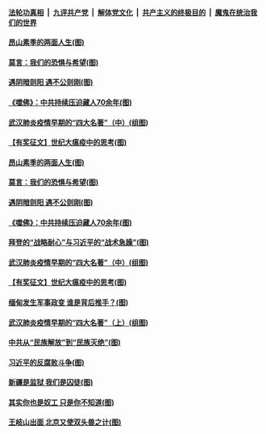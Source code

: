 

####  [法轮功真相](../../../../basic/blob/master/README.md?t=02031301) &nbsp;|&nbsp; [九评共产党](../../../../9ping.md/blob/master/README.md?t=02031301) &nbsp;|&nbsp; [解体党文化](../../../../jtdwh.md/blob/master/README.md?t=02031301)  &nbsp;|&nbsp; [共产主义的终极目的](../../../../gczydzjmd.md/blob/master/README.md?t=02031301) &nbsp;|&nbsp; [魔鬼在统治我们的世界](../../../../mgztzwmdsj.md/blob/master/README.md?t=02031301) 

#### [昂山素季的两面人生(图)](../pages/p4/961264.md?t=02031301) 

#### [莫言：我们的恐惧与希望(图)](../pages/p4/961263.md?t=02031301) 

#### [遇阴暗则阳 遇不公则刚(图)](../pages/p4/961261.md?t=02031301) 

#### [《噬佛》：中共持续压迫藏人70余年(图)](../pages/p4/961253.md?t=02031301) 

#### [武汉肺炎疫情早期的“四大名著”（中）(组图)](../pages/p4/961117.md?t=02031301) 

#### [【有奖征文】世纪大瘟疫中的思考(图)](../pages/p4/961202.md?t=02031301) 

#### [昂山素季的两面人生(图)](../pages/p4/961264.md?t=02031301) 

#### [莫言：我们的恐惧与希望(图)](../pages/p4/961263.md?t=02031301) 

#### [遇阴暗则阳 遇不公则刚(图)](../pages/p4/961261.md?t=02031301) 

#### [《噬佛》：中共持续压迫藏人70余年(图)](../pages/p4/961253.md?t=02031301) 

#### [拜登的“战略耐心”与习近平的“战术急躁”(图)](../pages/p4/961246.md?t=02031301) 

#### [武汉肺炎疫情早期的“四大名著”（中）(组图)](../pages/p4/961117.md?t=02031301) 

#### [【有奖征文】世纪大瘟疫中的思考(图)](../pages/p4/961202.md?t=02031301) 

#### [缅甸发生军事政变 谁是背后推手？(图)](../pages/p4/961197.md?t=02031301) 






#### [武汉肺炎疫情早期的“四大名著”（上）(组图)](../pages/p4/961115.md?t=02031301) 

#### [中共从“民族解放”到“民族灭绝”(图)](../pages/p4/961110.md?t=02031301) 

#### [习近平的反腐败斗争(图)](../pages/p4/961109.md?t=02031301) 

#### [新疆是监狱 我们是囚徒(图)](../pages/p4/961103.md?t=02031301) 

#### [其实你也是奴工 只是你不知道(图)](../pages/p4/961102.md?t=02031301) 

#### [王岐山出面 北京又使双头兽之计(图)](../pages/p4/960993.md?t=02031301) 


